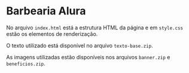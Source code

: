 # Barbearia Alura

No arquivo `index.html` está a estrutura HTML da página e em `style.css` estão os elementos de renderização.

O texto utilizado está disponível no arquivo `texto-base.zip`.

As imagens utilizadas estão disponíveis nos arquivos `banner.zip` e `beneficios.zip`.

